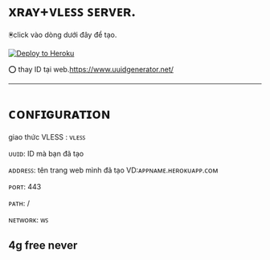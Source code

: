 # xʀᴀʏ+ᴠʟᴇꜱꜱ ꜱᴇʀᴠᴇʀ.























🖲️click vào dòng dưới đây để tạo.



<p><a href="https://dashboard.heroku.com/new?template=https://github.com/huyvpsfree/heroku-xray-server"> <img src="https://www.herokucdn.com/deploy/button.svg" alt="Deploy to Heroku" /></a></p>


 
   

⭕ thay ID tại web.https://www.uuidgenerator.net/

______
# ᴄᴏɴꜰɪɢᴜʀᴀᴛɪᴏɴ
giao thức VLESS : ᴠʟᴇꜱꜱ

ᴜᴜɪᴅ: ID mà bạn đã tạo

ᴀᴅᴅʀᴇꜱꜱ: tên trang web mình đã tạo VD:ᴀᴘᴘɴᴀᴍᴇ.ʜᴇʀᴏᴋᴜᴀᴘᴘ.ᴄᴏᴍ

ᴘᴏʀᴛ: 443

ᴘᴀᴛʜ: /

ɴᴇᴛᴡᴏʀᴋ: ᴡꜱ

4g free never
-
